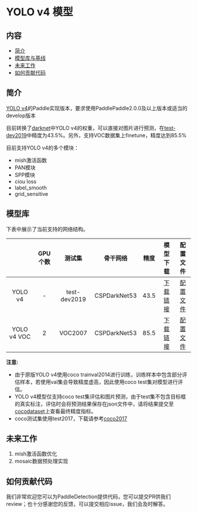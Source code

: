 # YOLO v4 模型

## 内容
- [简介](#简介)
- [模型库与基线](#模型库与基线)
- [未来工作](#未来工作)
- [如何贡献代码](#如何贡献代码)

## 简介

[YOLO v4](https://arxiv.org/abs/2004.10934)的Paddle实现版本，要求使用PaddlePaddle2.0.0及以上版本或适当的develop版本

目前转换了[darknet](https://github.com/AlexeyAB/darknet)中YOLO v4的权重，可以直接对图片进行预测，在[test-dev2019](http://cocodataset.org/#detection-2019)中精度为43.5%。另外，支持VOC数据集上finetune，精度达到85.5%

目前支持YOLO v4的多个模块：

- mish激活函数
- PAN模块
- SPP模块
- ciou loss
- label_smooth
- grid_sensitive

## 模型库
下表中展示了当前支持的网络结构。

|                          | GPU个数 | 测试集  | 骨干网络 |  精度  | 模型下载 |  配置文件  |
|:------------------------:|:-------:|:------:|:--------------------------:|:------------------------:| :---------:| :-----: |
| YOLO v4  | - |test-dev2019        |     CSPDarkNet53 |  43.5 |[下载链接](https://paddlemodels.bj.bcebos.com/object_detection/yolov4_cspdarknet.pdparams) |  [配置文件](https://github.com/PaddlePaddle/PaddleDetection/tree/master/configs/yolov4/yolov4_cspdarknet.yml)                   |
| YOLO v4 VOC  | 2 | VOC2007        |     CSPDarkNet53 |  85.5  |   [下载链接](https://paddlemodels.bj.bcebos.com/object_detection/yolov4_cspdarknet_voc.pdparams) |  [配置文件](https://github.com/PaddlePaddle/PaddleDetection/tree/master/configs/yolov4/yolov4_cspdarknet_voc.yml)              |

**注意:**

- 由于原版YOLO v4使用coco trainval2014进行训练，训练样本中包含部分评估样本，若使用val集会导致精度虚高，因此使用coco test集对模型进行评估。
- YOLO v4模型仅支持coco test集评估和图片预测，由于test集不包含目标框的真实标注，评估时会将预测结果保存在json文件中，请将结果提交至[cocodataset](http://cocodataset.org/#detection-2019)上查看最终精度指标。
- coco测试集使用test2017，下载请参考[coco2017](http://cocodataset.org/#download)


## 未来工作

1. mish激活函数优化
2. mosaic数据预处理实现



## 如何贡献代码
我们非常欢迎您可以为PaddleDetection提供代码，您可以提交PR供我们review；也十分感谢您的反馈，可以提交相应issue，我们会及时解答。

